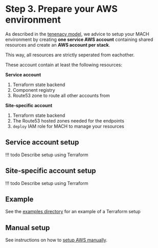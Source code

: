 # Step 3. Prepare your AWS environment

As described in the [tenenacy model](../guidance/tenancy.md#aws-tenancy), we advice to setup your MACH environment by creating **one service AWS account** containing shared resources and create an **AWS account per stack**.

This way, all resources are strictly seperated from eachother.

These account contain at least the following resources:

**Service account**

1. Terraform state backend
2. Component registry
3. Route53 zone to route all other accounts from

**Site-specific account**

1. Terraform state backend
2. The Route53 hosted zones needed for the endpoints
3. `deploy` IAM role for MACH to manage your resources


## Service account setup

!!! todo
    Describe setup using Terraform

## Site-specific account setup

!!! todo
    Describe setup using Terraform

## Example

See the [examples directory](https://github.com/labd/mach-composer/tree/master/examples/aws/infra/) for an example of a Terraform setup

## Manual setup

See instructions on how to [setup AWS manually](./aws_manual.md).